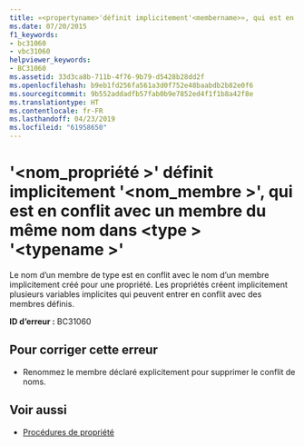 ```yaml
---
title: «<propertyname>'définit implicitement'<membername>», qui est en conflit avec un membre du même nom dans <type> '<typename>»
ms.date: 07/20/2015
f1_keywords:
- bc31060
- vbc31060
helpviewer_keywords:
- BC31060
ms.assetid: 33d3ca8b-711b-4f76-9b79-d5428b28dd2f
ms.openlocfilehash: b9eb1fd256fa561a3d0f752e48baabdb2b82e0f6
ms.sourcegitcommit: 9b552addadfb57fab0b9e7852ed4f1f1b8a42f8e
ms.translationtype: HT
ms.contentlocale: fr-FR
ms.lasthandoff: 04/23/2019
ms.locfileid: "61958650"
---
```

# <a name="propertyname-implicitly-defines-membername-which-conflicts-with-a-member-of-the-same-name-in-type-typename"></a>'\<nom_propriété >' définit implicitement '\<nom_membre >', qui est en conflit avec un membre du même nom dans \<type > '\<typename >'
Le nom d’un membre de type est en conflit avec le nom d’un membre implicitement créé pour une propriété. Les propriétés créent implicitement plusieurs variables implicites qui peuvent entrer en conflit avec des membres définis.  
  
 **ID d’erreur :** BC31060  
  
## <a name="to-correct-this-error"></a>Pour corriger cette erreur  
  
- Renommez le membre déclaré explicitement pour supprimer le conflit de noms.  
  
## <a name="see-also"></a>Voir aussi

- [Procédures de propriété](../../visual-basic/programming-guide/language-features/procedures/property-procedures.md)
